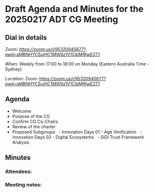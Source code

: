 # Draft Agenda and Minutes for the 20250217 ADT CG Meeting


## Dial in details

*Zoom*: https://zoom.us/j/95320945677?pwd=aMBNHYCSujHC1MW6z1V1CjbMfKwE27.1

*When*: Weekly from 17:00 to 18:00 on Monday (Eastern Australia Time - Sydney)

*Location*: Zoom: https://zoom.us/j/95320945677?pwd=aMBNHYCSujHC1MW6z1V1CjbMfKwE27.1


## Agenda

- Welcome
- Purpose of the CG
- Confirm CG Co-Chairs
- Review of the charter
- Proposed Subgroups
  - Innovation Days 01 - Age Verification
  - Innovation Days 02 - Digital Ecosystems
  - SIDI Trust Framework Analysis


## Minutes

### Attendees:


### Meeting notes:

